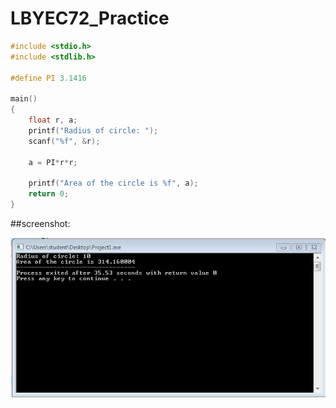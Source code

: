 # LBYEC72_Practice

```c
#include <stdio.h>
#include <stdlib.h>

#define PI 3.1416

main()
{
	float r, a;
	printf("Radius of circle: ");
	scanf("%f", &r);
	
	a = PI*r*r;
	
	printf("Area of the circle is %f", a);
	return 0;
}
```

##screenshot:

![screenshot](https://github.com/kivandumalaog/LBYEC72_Practice/blob/master/screenshot.PNG)
